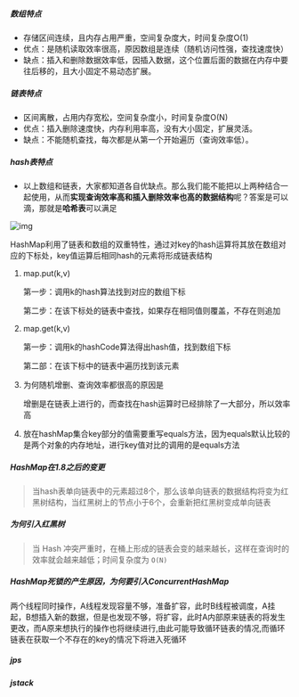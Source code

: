 #####  数组特点

- 存储区间连续，且内存占用严重，空间复杂度大，时间复杂度O(1)
- 优点：是随机读取效率很高，原因数组是连续（随机访问性强，查找速度快）
- 缺点：插入和删除数据效率低，因插入数据，这个位置后面的数据在内存中要往后移的，且大小固定不易动态扩展。

##### 链表特点

- 区间离散，占用内存宽松，空间复杂度小，时间复杂度O(N)
- 优点：插入删除速度快，内存利用率高，没有大小固定，扩展灵活。
- 缺点：不能随机查找，每次都是从第一个开始遍历（查询效率低）。

##### hash表特点

- 以上数组和链表，大家都知道各自优缺点。那么我们能不能把以上两种结合一起使用，从而**实现查询效率高和插入删除效率也高的数据结构**呢？答案是可以滴，那就是**哈希表**可以满足

![img](http://pics2.baidu.com/feed/3801213fb80e7becc2f5933286b2223e9a506b5d.jpeg?token=3c8eb77427b9dc750fbf19d4ba9d6859)

HashMap利用了链表和数组的双重特性，通过对key的hash运算将其放在数组对应的下标处，key值运算后相同hash的元素将形成链表结构

1. map.put(k,v)

   第一步：调用k的hash算法找到对应的数组下标

   第二步：在该下标处的链表中查找，如果存在相同值则覆盖，不存在则追加

2. map.get(k,v)

   第一步：调用k的hashCode算法得出hash值，找到数组下标

   第二部：在该下标中的链表中遍历找到该元素

3. 为何随机增删、查询效率都很高的原因是

   增删是在链表上进行的，而查找在hash运算时已经排除了一大部分，所以效率高

4. 放在hashMap集合key部分的值需要重写equals方法，因为equals默认比较的是两个对象的内存地址，进行key值对比的调用的是equals方法

##### HashMap在1.8之后的变更

> 当hash表单向链表中的元素超过8个，那么该单向链表的数据结构将变为红黑树结构，当红黑树上的节点小于6个，会重新把红黑树变成单向链表

##### 为何引入红黑树

>  当 Hash 冲突严重时，在桶上形成的链表会变的越来越长，这样在查询时的效率就会越来越低；时间复杂度为 `O(N)`

##### HashMap死锁的产生原因，为何要引入ConcurrentHashMap

两个线程同时操作，A线程发现容量不够，准备扩容，此时B线程被调度，A挂起，B想插入新的数据，但是也发现不够，将扩容，此时A内部原来链表的将发生更改，而A原来想执行的操作也将继续进行,由此可能导致循环链表的情况,而循环链表在获取一个不存在的key的情况下将进入死循环



##### jps

##### jstack

















































